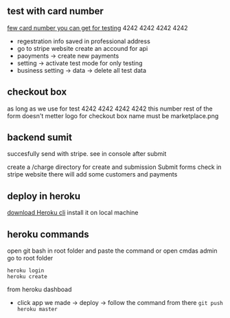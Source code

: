 ## test with card number

[few card number you can get for testing](https://stripe.com/docs/quickstart)
4242 4242 4242 4242
 - regestration info saved in professional address
 - go to stripe website create an accound for api
 - paoyments -> create new payments
 - setting -> activate test mode for only testing
 - business setting -> data -> delete all test data

## checkout box

as long as we use for test 4242 4242 4242 4242 this number
rest of the form doesn't metter
logo for checkout box name must be marketplace.png

## backend sumit

succesfully send with stripe. see in console after submit

create a /charge directory for create and submission
Submit forms
check in stripe website there will add some customers and payments

## deploy in heroku

[download Heroku cli](https://devcenter.heroku.com/articles/heroku-cli)
install it on local machine

## heroku commands

open git bash in root folder and paste the command
or open cmdas admin go to root folder
```
heroku login
heroku create
```

from heroku dashboad 
 - click app we made -> deploy -> follow the command from there
```git push heroku master```





